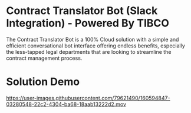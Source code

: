# Contract Translator Bot (Slack Integration) - Powered By TIBCO
The Contract Translator Bot is a 100% Cloud solution with a simple and efficient conversational bot interface offering endless benefits, especially the less-tapped legal departments that are looking to streamline the contract management process. 


# Solution Demo

https://user-images.githubusercontent.com/79621490/160594847-03280548-22c2-4304-ba68-18aab13222d2.mov

